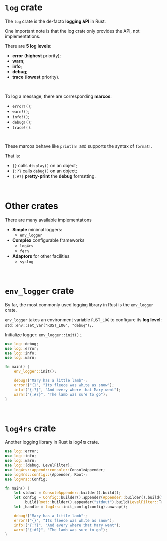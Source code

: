 # ``log`` crate
The ``log`` crate is the de-facto **logging API** in Rust.<br>

One important note is that the log crate only provides the API, not implementations.<br>

There are **5 log levels**:
- **error** (**highest** priority);
- **warn**;
- **info**;
- **debug**;
- **trace** (**lowest** priority).

<br>

To log a message, there are corresponding **marcos**:
- ``error!()``;
- ``warn!()``;
- ``info!()``;
- ``debug!()``;
- ``trace!()``.

<br>

These marcos behave like ``println!`` and supports the syntax of ``format!``.<br>

That is:
- ``{}`` calls ``display()`` on an object;
- ``{:?}`` calls ``debug()`` on an object;
- ``{:#?}`` **pretty-print** the **debug** formatting.

<br>

# Other crates
There are many available implementations
- **Simple** minimal loggers:
    - ``env_logger``
- **Complex** configurable frameworks
    - ``log4rs``
    - ``fern``
- **Adaptors** for other facilities
    - ``syslog``

<br>

# ``env_logger`` crate
By far, the most commonly used logging library in Rust is the ``env_logger`` crate.<br>

``env_logger`` takes an environment variable ``RUST_LOG`` to configure its **log level**: ``std::env::set_var("RUST_LOG", "debug");``.<br>

Initialize logger: ``env_logger::init();``.

```Rust
use log::debug;
use log::error;
use log::info;
use log::warn;

fn main() {
    env_logger::init();

    debug!("Mary has a little lamb");
    error!("{}", "Its fleece was white as snow");
    info!("{:?}", "And every where that Mary went");
    warn!("{:#?}", "The lamb was sure to go");
}
```

<br>

# ``log4rs`` crate
Another logging library in Rust is log4rs crate.<br>

```Rust
use log::error;
use log::info;
use log::warn;
use log::{debug, LevelFilter};
use log4rs::append::console::ConsoleAppender;
use log4rs::config::{Appender, Root};
use log4rs::Config;

fn main() {
    let stdout = ConsoleAppender::builder().build();    
    let config = Config::builder().appender(Appender::builder().build("stdout", Box::new(stdout)))
        .build(Root::builder().appender("stdout").build(LevelFilter::Trace)).unwrap();    
    let _handle = log4rs::init_config(config).unwrap();    

    debug!("Mary has a little lamb");
    error!("{}", "Its fleece was white as snow");
    info!("{:?}", "And every where that Mary went");
    warn!("{:#?}", "The lamb was sure to go");
}
```
